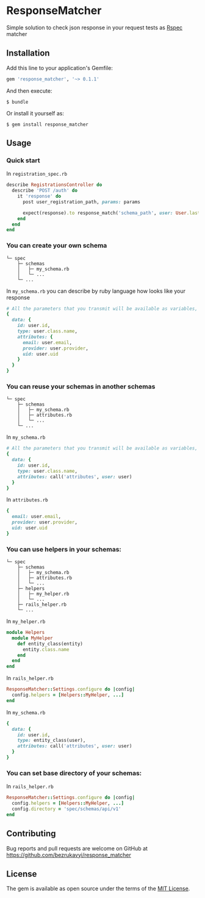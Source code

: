 # ResponseMatcher

Simple solution to check json response in your request tests as [Rspec](https://github.com/rspec/rspec) matcher

## Installation

Add this line to your application's Gemfile:

```ruby
gem 'response_matcher', '~> 0.1.1'
```

And then execute:

    $ bundle

Or install it yourself as:

    $ gem install response_matcher

## Usage

### Quick start

In ```registration_spec.rb```
```ruby
describe RegistrationsController do
  describe 'POST /auth' do
    it 'response' do
      post user_registration_path, params: params

      expect(response).to response_match('schema_path', user: User.last)
    end
  end
end
```

### You can create your own schema

```
└─ spec
    ├─ schemas
    │   ├─ my_schema.rb
    │   └─ ...
    └─ ...
```

In ```my_schema.rb``` you can describe by ruby language how looks like your response

```ruby
# All the parameters that you transmit will be available as variables, like 'user'
{
  data: {
    id: user.id,
    type: user.class.name,
    attributes: {
      email: user.email,
      provider: user.provider,
      uid: user.uid
    }
  }
}
```

### You can reuse your schemas in another schemas

```
└─ spec
    ├─ schemas
    │   ├─ my_schema.rb
    │   ├─ attributes.rb
    │   └─ ...
    └─ ...
```

In ```my_schema.rb```
```ruby
# All the parameters that you transmit will be available as variables, like 'user'
{
  data: {
    id: user.id,
    type: user.class.name,
    attributes: call('attributes', user: user)
  }
}
```

In ```attributes.rb```
```ruby
{
  email: user.email,
  provider: user.provider,
  uid: user.uid
}
```

### You can use helpers in your schemas:

```
└─ spec
    ├─ schemas
    │   ├─ my_schema.rb
    │   ├─ attributes.rb
    │   └─ ...
    ├─ helpers
    │   ├─ my_helper.rb
    │   └─ ...
    ├─ rails_helper.rb
    └─ ...
```

In ```my_helper.rb```
```ruby
module Helpers
  module MyHelper
    def entity_class(entity)
      entity.class.name
    end
  end
end
```

In ```rails_helper.rb```
```ruby
ResponseMatcher::Settings.configure do |config|
  config.helpers = [Helpers::MyHelper, ...]
end
```

In ```my_schema.rb```
```ruby
{
  data: {
    id: user.id,
    type: entity_class(user),
    attributes: call('attributes', user: user)
  }
}
```

### You can set base directory of your schemas:

In ```rails_helper.rb```
```ruby
ResponseMatcher::Settings.configure do |config|
  config.helpers = [Helpers::MyHelper, ...]
  config.directory = 'spec/schemas/api/v1'
end
```

## Contributing

Bug reports and pull requests are welcome on GitHub at https://github.com/bezrukavyi/response_matcher

## License

The gem is available as open source under the terms of the [MIT License](http://opensource.org/licenses/MIT).
